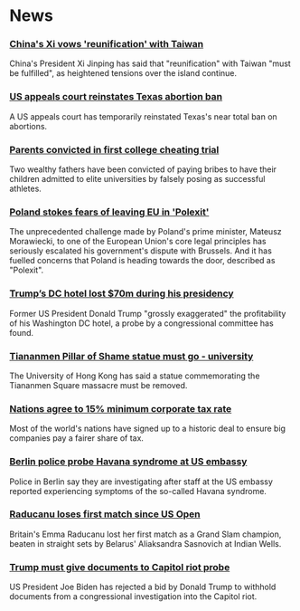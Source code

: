 # News
### [China's Xi vows 'reunification' with Taiwan](https://www.bbc.com/news/world-asia-china-58854081)
China's President Xi Jinping has said that "reunification" with Taiwan "must be fulfilled", as heightened tensions over the island continue. 
### [US appeals court reinstates Texas abortion ban](https://www.bbc.com/news/world-us-canada-58853859)
A US appeals court has temporarily reinstated Texas's near total ban on abortions.
### [Parents convicted in first college cheating trial](https://www.bbc.com/news/world-us-canada-58852006)
Two wealthy fathers have been convicted of paying bribes to have their children admitted to elite universities by falsely posing as successful athletes. 
### [Poland stokes fears of leaving EU in 'Polexit'](https://www.bbc.com/news/world-europe-58840076)
The unprecedented challenge made by Poland's prime minister, Mateusz Morawiecki, to one of the European Union's core legal principles has seriously escalated his government's dispute with Brussels. And it has fuelled concerns that Poland is heading towards the door, described as "Polexit".
### [Trump’s DC hotel lost $70m during his presidency](https://www.bbc.com/news/world-us-canada-58851786)
Former US President Donald Trump "grossly exaggerated" the profitability of his Washington DC hotel, a probe by a congressional committee has found. 
### [Tiananmen Pillar of Shame statue must go - university](https://www.bbc.com/news/world-asia-58847650)
The University of Hong Kong has said a statue commemorating the Tiananmen Square massacre must be removed. 
### [Nations agree to 15% minimum corporate tax rate](https://www.bbc.com/news/business-58847328)
Most of the world's nations have signed up to a historic deal to ensure big companies pay a fairer share of tax. 
### [Berlin police probe Havana syndrome at US embassy](https://www.bbc.com/news/world-europe-58852437)
Police in Berlin say they are investigating after staff at the US embassy reported experiencing symptoms of the so-called Havana syndrome. 
### [Raducanu loses first match since US Open](https://www.bbc.com/sport/tennis/58852217)
Britain's Emma Raducanu lost her first match as a Grand Slam champion, beaten in straight sets by Belarus' Aliaksandra Sasnovich at Indian Wells.
### [Trump must give documents to Capitol riot probe](https://www.bbc.com/news/world-us-canada-58852536)
US President Joe Biden has rejected a bid by Donald Trump to withhold documents from a congressional investigation into the Capitol riot.  
